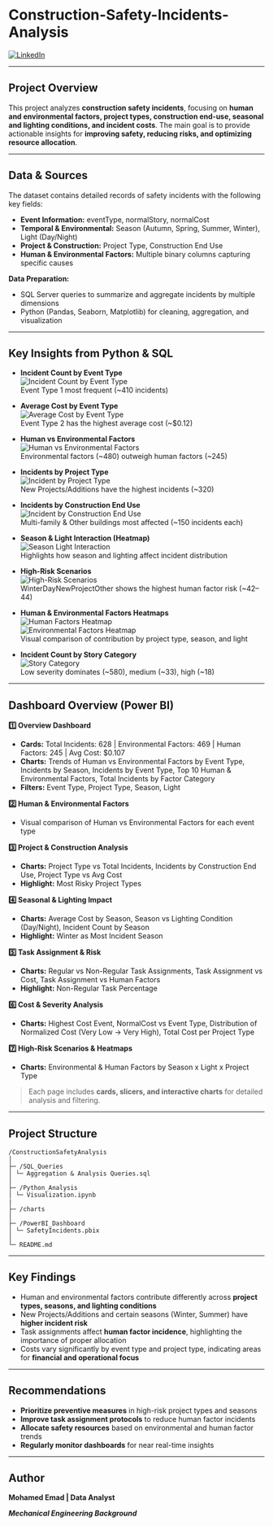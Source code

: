 # Construction-Safety-Incidents-Analysis

[![LinkedIn](https://img.shields.io/badge/LinkedIn-Connect-blue?logo=linkedin)](https://www.linkedin.com/in/mohamed-emad-396981344)  

---

## Project Overview
This project analyzes **construction safety incidents**, focusing on **human and environmental factors, project types, construction end-use, seasonal and lighting conditions, and incident costs**. The main goal is to provide actionable insights for **improving safety, reducing risks, and optimizing resource allocation**.

---

## Data & Sources
The dataset contains detailed records of safety incidents with the following key fields:  

- **Event Information:** eventType, normalStory, normalCost  
- **Temporal & Environmental:** Season (Autumn, Spring, Summer, Winter), Light (Day/Night)  
- **Project & Construction:** Project Type, Construction End Use  
- **Human & Environmental Factors:** Multiple binary columns capturing specific causes  

**Data Preparation:**  
- SQL Server queries to summarize and aggregate incidents by multiple dimensions  
- Python (Pandas, Seaborn, Matplotlib) for cleaning, aggregation, and visualization  

---

## Key Insights from Python & SQL

- **Incident Count by Event Type**  
  ![Incident Count by Event Type](charts/incident_count_event_type.png)  
  Event Type 1 most frequent (~410 incidents)

- **Average Cost by Event Type**  
  ![Average Cost by Event Type](charts/avg_cost_event_type.png)  
  Event Type 2 has the highest average cost (~$0.12)

- **Human vs Environmental Factors**  
  ![Human vs Environmental Factors](charts/human_vs_env_factors.png)  
  Environmental factors (~480) outweigh human factors (~245)

- **Incidents by Project Type**  
  ![Incident by Project Type](charts/incident_by_project_type.png)  
  New Projects/Additions have the highest incidents (~320)

- **Incidents by Construction End Use**  
  ![Incident by Construction End Use](charts/incident_by_construction_end_use.png)  
  Multi-family & Other buildings most affected (~150 incidents each)

- **Season & Light Interaction (Heatmap)**  
  ![Season Light Interaction](charts/season_light_interaction.png)  
  Highlights how season and lighting affect incident distribution

- **High-Risk Scenarios**  
  ![High-Risk Scenarios](charts/high_risk_scenarios.png)  
  WinterDayNewProjectOther shows the highest human factor risk (~42–44)

- **Human & Environmental Factors Heatmaps**  
  ![Human Factors Heatmap](charts/heatmap_human_factors.png)  
  ![Environmental Factors Heatmap](charts/heatmap_environmental_factors.png)  
  Visual comparison of contribution by project type, season, and light

- **Incident Count by Story Category**  
  ![Story Category](charts/story_category.png)  
  Low severity dominates (~580), medium (~33), high (~18)

---

## Dashboard Overview (Power BI)

**1️⃣ Overview Dashboard**  
- **Cards:** Total Incidents: 628 | Environmental Factors: 469 | Human Factors: 245 | Avg Cost: $0.107  
- **Charts:** Trends of Human vs Environmental Factors by Event Type, Incidents by Season, Incidents by Event Type, Top 10 Human & Environmental Factors, Total Incidents by Factor Category  
- **Filters:** Event Type, Project Type, Season, Light  

**2️⃣ Human & Environmental Factors**  
- Visual comparison of Human vs Environmental Factors for each event type  

**3️⃣ Project & Construction Analysis**  
- **Charts:** Project Type vs Total Incidents, Incidents by Construction End Use, Project Type vs Avg Cost  
- **Highlight:** Most Risky Project Types  

**4️⃣ Seasonal & Lighting Impact**  
- **Charts:** Average Cost by Season, Season vs Lighting Condition (Day/Night), Incident Count by Season  
- **Highlight:** Winter as Most Incident Season  

**5️⃣ Task Assignment & Risk**  
- **Charts:** Regular vs Non-Regular Task Assignments, Task Assignment vs Cost, Task Assignment vs Human Factors  
- **Highlight:** Non-Regular Task Percentage  

**6️⃣ Cost & Severity Analysis**  
- **Charts:** Highest Cost Event, NormalCost vs Event Type, Distribution of Normalized Cost (Very Low → Very High), Total Cost per Project Type  

**7️⃣ High-Risk Scenarios & Heatmaps**  
- **Charts:** Environmental & Human Factors by Season x Light x Project Type  

> Each page includes **cards, slicers, and interactive charts** for detailed analysis and filtering.

---

## Project Structure
```
/ConstructionSafetyAnalysis
│
├─ /SQL_Queries
│ └─ Aggregation & Analysis Queries.sql
│
├─ /Python_Analysis
│ └─ Visualization.ipynb
|
├─ /charts 
│
├─ /PowerBI_Dashboard
│ └─ SafetyIncidents.pbix
│
└─ README.md
```

---

## Key Findings
- Human and environmental factors contribute differently across **project types, seasons, and lighting conditions**  
- New Projects/Additions and certain seasons (Winter, Summer) have **higher incident risk**  
- Task assignments affect **human factor incidence**, highlighting the importance of proper allocation  
- Costs vary significantly by event type and project type, indicating areas for **financial and operational focus**  

---

## Recommendations
- **Prioritize preventive measures** in high-risk project types and seasons  
- **Improve task assignment protocols** to reduce human factor incidents  
- **Allocate safety resources** based on environmental and human factor trends  
- **Regularly monitor dashboards** for near real-time insights  

---

## Author
**Mohamed Emad | Data Analyst** 

***Mechanical Engineering Background***
